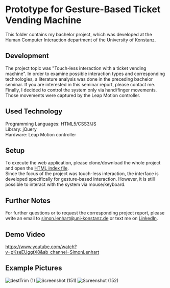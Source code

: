 # Prototype for Gesture-Based Ticket Vending Machine

This folder contains my bachelor project, which was developed at the Human Computer Interaction department of the University of Konstanz. 

## Development
The project topic was "Touch-less interaction with a ticket vending machine". 
In order to examine possible interaction types and corresponding technologies, a literature analysis was done in the preceding bachelor seminar. If you are interested in this seminar report, please contact me. <br />
Finally, I decided to control the system only via hand/finger movements. <br />
Those movements were captured by the Leap Motion controller. 

## Used Technology
Programming Languages: HTML5/CSS3/JS  <br />
Library: jQuery <br />
Hardware: Leap Motion controller

## Setup 
To execute the web application, please clone/download the whole project and open the [HTML index file](index.html). <br />
Since the focus of the project was touch-less interaction, the interface is developed specifically for gesture-based interaction. However, it is still possible to interact with the system via mouse/keyboard.

## Further Notes
For further questions or to request the corresponding project report, please write an email to simon.lenhart@uni-konstanz.de or text me on [LinkedIn](https://www.linkedin.com/in/simon-lenhart/). 

## Demo Video
https://www.youtube.com/watch?v=pKseEUggtX8&ab_channel=SimonLenhart

## Example Pictures 
![destTrim (1)](https://user-images.githubusercontent.com/66257427/118942081-b03a4e00-b952-11eb-8020-39f23d527cdf.gif)
![Screenshot (151)](https://user-images.githubusercontent.com/66257427/118861645-066caa00-b8dd-11eb-8750-b412ae508ab0.png)
![Screenshot (152)](https://user-images.githubusercontent.com/66257427/118861652-08366d80-b8dd-11eb-92d0-376fc46c427c.png)
